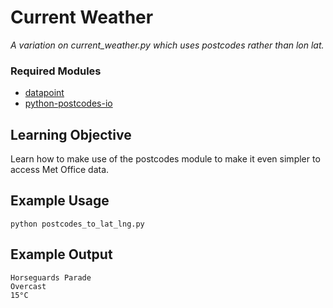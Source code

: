 # Current Weather

_A variation on current_weather.py which uses postcodes rather than lon lat._

### Required Modules
 * [datapoint](https://github.com/jacobtomlinson/datapoint-python)
 * [python-postcodes-io](https://github.com/raigad/python-postcodes-io)

## Learning Objective

Learn how to make use of the postcodes module to make it even simpler to access
Met Office data.

## Example Usage

```Shell
python postcodes_to_lat_lng.py
```

## Example Output

```
Horseguards Parade
Overcast
15°C
```
